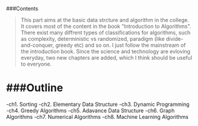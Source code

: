 ###Contents
>This part aims at the basic data strcture and algorithm in the college. It covers most of the content in 
the book "Introduction to Algorithms". There exist many diffrent types of classifications for algorithms, 
such as complexity, deterministic vs randomized, paradigm (like divide-and-conquer, greedy etc) and so on.
I just follow the mainstream of the introduction book. Since the science and technology are evloving 
everyday, two new chapters are added, which I think should be useful to everyone.  

###Outline
=============================
-ch1. Sorting 
-ch2. Elementary Data Structure
-ch3. Dynamic Programming
-ch4. Greedy Algorithms
-ch5. Adavance Data Structure
-ch6. Graph Algorithms
-ch7. Numerical Algorithms
-ch8. Machine Learning Algorithms


